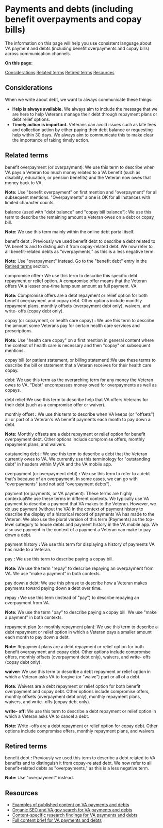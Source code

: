# Payments and debts (including benefit overpayments and copay bills)

The information on this page will help you use consistent language about VA payment and debts (including benefit overpayments and copay bills) across communication channels.

**On this page:**

[Considerations](#_Considerations)
[Related terms](#_Related_terms)
[Retired terms](#_Retired_terms)
[Resources](#_Resources)

## Considerations

When we write about debt, we want to always communicate these things:

- **Help is always available.** We always aim to include the message that we are here to help Veterans manage their debt through repayment plans or debt relief options.
- **Timely action is important.** Veterans can avoid issues such as late fees and collection action by either paying their debt balance or requesting help within 30 days. We always aim to communicate this to make clear the importance of taking timely action.

## Related terms

benefit overpayment (or overpayment): We use this term to describe when VA pays a Veteran too much money related to a VA benefit (such as disability, education, or pension benefits) and the Veteran now owes that money back to VA.

**Note:** Use "benefit overpayment" on first mention and "overpayment" for all subsequent mentions. "Overpayments" alone is OK for all instances with limited character counts.

balance (used with "debt balance" and "copay bill balance"): We use this term to describe the remaining amount a Veteran owes on a debt or copay bill.

**Note:** We use this term mainly within the online debt portal itself.

benefit debt **:** Previously we used benefit debt to describe a debt related to VA benefits and to distinguish it from copay-related debt. We now refer to all benefit-related debts as "overpayments," as this is a less negative term.

**Note:** Use "overpayment" instead. Go to the "benefit debt" entry in the [Retired terms](#_Retired_terms) section.

compromise offer **:** We use this term to describe this specific debt repayment or relief option. A compromise offer means that the Veteran offers VA a lesser one-time lump sum amount as full payment. VA

**Note:** Compromise offers are a debt repayment or relief option for both benefit overpayment and copay debt. Other options include monthly repayment plans, monthly offsets (overpayment debt only), waivers, and write- offs (copay debt only).

copay (or copayment, or health care copay) **:** We use this term to describe the amount some Veterans pay for certain health care services and prescriptions.

**Note:** Use "health care copay" on a first mention in general content where the context of health care is necessary and then "copay" on subsequent mentions.

copay bill (or patient statement, or billing statement):We use these terms to describe the bill or statement that a Veteran receives for their health care copay.

debt: We use this term as the overarching term for any money the Veteran owes to VA. "Debt" encompasses money owed for overpayments as well as copays.

debt relief:We use this term to describe help that VA offers Veterans for their debt (such as a compromise offer or waiver).

monthly offset **:** We use this term to describe when VA keeps (or "offsets") all or part of a Veteran's VA benefit payments each month to pay down a debt.

**Note:** Monthly offsets are a debt repayment or relief option for benefit overpayment debt. Other options include compromise offers, monthly repayment plans, and waivers.

outstanding debt **:** We use this term to describe a debt that the Veteran currently owes to VA. We currently use this terminology for "outstanding debt" in headers within MyVA and the VA mobile app.

overpayment (or overpayment debt) **:** We use this term to refer to a debt that's because of an overpayment. In some cases, we can go with "overpayments" (and not add "overpayment debts").

payment (or payments, or VA payment): These terms are highly contextualWe use these terms in different contexts. We typically use VA payment to describe a payment that VA makes to the Veteran. However, we do use payment (without the VA) in the context of payment history to describe the display of a historical record of payments VA has made to the Veteran. We also use the plural version of this term (Payments) as the top-level category to house debts and payment history in the VA mobile app. We also use payment in the context of a payment a Veteran can make to pay down a debt.

payment history **:** We use this term for displaying a history of payments VA has made to a Veteran.

pay **:** We use this term to describe paying a copay bill.

**Note:** We use the term "repay" to describe repaying an overpayment from VA. We use "make a payment" in both contexts.

pay down a debt: We use this phrase to describe how a Veteran makes payments toward paying down a debt over time.

repay **:** We use this term (instead of "pay") to describe repaying an overpayment from VA.

**Note:** We use the term "pay" to describe paying a copay bill. We use "make a payment" in both contexts.

repayment plan (or monthly repayment plan): We use this term to describe a debt repayment or relief option in which a Veteran pays a smaller amount each month to pay down a debt.

**Note:** Repayment plans are a debt repayment or relief option for both benefit overpayment and copay debt. Other options include compromise offers, monthly offsets (overpayment debt only), waivers, and write- offs (copay debt only).

**waiver:** We use this term to describe a debt repayment or relief option in which a Veteran asks VA to forgive (or "waive") part or all of a debt.

**Note:** Waivers are a debt repayment or relief option for both benefit overpayment and copay debt. Other options include compromise offers, monthly offsets (overpayment debt only), monthly repayment plans, waivers, and write- offs (copay debt only).

**write- off:** We use this term to describe a debt repayment or relief option in which a Veteran asks VA to cancel a debt.

**Note:** Write -offs are a debt repayment or relief option for copay debt. Other options include compromise offers, monthly repayment plans, and waivers.

## Retired terms

benefit debt **:** Previously we used this term to describe a debt related to VA benefits and to distinguish it from copay-related debt. We now refer to all benefit-related debts as "overpayments," as this is a less negative term.

**Note:** Use "overpayment" instead.

## Resources

- [Examples of published content on VA payments and debts](https://github.com/department-of-veterans-affairs/va.gov-team/blob/master/products/content/content-briefs/payments-debts-copay-bills.md#example-content-pages-related-to-this-topic)
- [Organic SEO and VA.gov search for VA payments and debts](https://github.com/department-of-veterans-affairs/va.gov-team/blob/master/products/content/content-briefs/payments-debts-copay-bills.md#seo-and-vagov-search)
- [Content-specific research findings for VA payments and debts](https://github.com/department-of-veterans-affairs/va.gov-team/blob/master/products/content/content-briefs/payments-debts-copay-bills.md#content-specific-research-findings)
- [Full content brief for VA payments and debts](https://github.com/department-of-veterans-affairs/va.gov-team/blob/master/products/content/content-briefs/payments-debts-copay-bills.md#overview)
